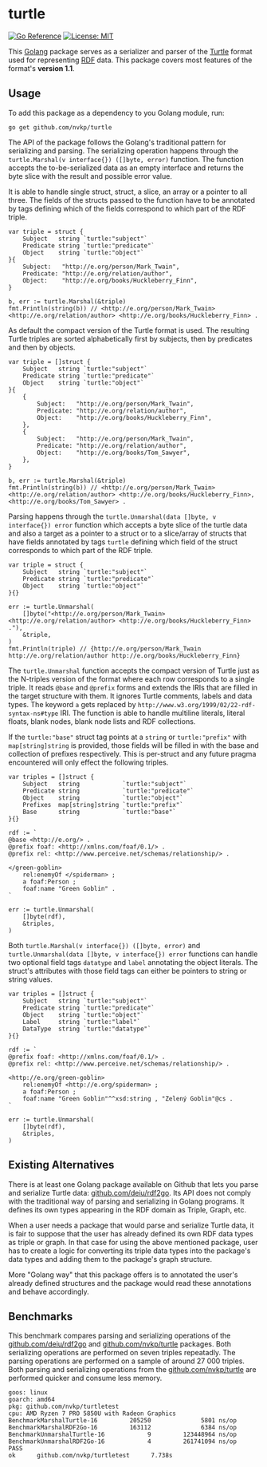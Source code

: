 # turtle

[![Go Reference](https://pkg.go.dev/badge/github.com/nvkp/turtle.svg)](https://pkg.go.dev/github.com/nvkp/turtle)
[![License: MIT](https://img.shields.io/badge/License-MIT-blue.svg)](LICENSE)

This [Golang](https://go.dev/) package serves as a serializer and parser of the [Turtle](https://www.w3.org/TR/turtle/) format used for representing [RDF](https://www.w3.org/RDF/) data. This package covers most features of the format's **version 1.1**.

## Usage

To add this package as a dependency to you Golang module, run:

```shell
go get github.com/nvkp/turtle
```

The API of the package follows the Golang's traditional pattern for serializing and parsing. The serializing operation happens through the `turtle.Marshal(v interface{}) ([]byte, error)` function. The function accepts the to-be-serialized data as an empty interface and returns the byte slice with the result and possible error value.

It is able to handle single struct, struct, a slice, an array or a pointer to all three. The fields of the structs passed to the function have to be annotated by tags defining which of the fields correspond to which part of the RDF triple.

```golang
var triple = struct {
	Subject   string `turtle:"subject"`
	Predicate string `turtle:"predicate"`
	Object    string `turtle:"object"`
}{
	Subject:   "http://e.org/person/Mark_Twain",
	Predicate: "http://e.org/relation/author",
	Object:    "http://e.org/books/Huckleberry_Finn",
}

b, err := turtle.Marshal(&triple)
fmt.Println(string(b)) // <http://e.org/person/Mark_Twain> <http://e.org/relation/author> <http://e.org/books/Huckleberry_Finn> .
```

As default the compact version of the Turtle format is used. The resulting Turtle triples are sorted alphabetically first by subjects, then by predicates and then by objects.

```golang
var triple = []struct {
	Subject   string `turtle:"subject"`
	Predicate string `turtle:"predicate"`
	Object    string `turtle:"object"`
}{
	{
		Subject:   "http://e.org/person/Mark_Twain",
		Predicate: "http://e.org/relation/author",
		Object:    "http://e.org/books/Huckleberry_Finn",
	},
	{
		Subject:   "http://e.org/person/Mark_Twain",
		Predicate: "http://e.org/relation/author",
		Object:    "http://e.org/books/Tom_Sawyer",
	},
}

b, err := turtle.Marshal(&triple)
fmt.Println(string(b)) // <http://e.org/person/Mark_Twain> <http://e.org/relation/author> <http://e.org/books/Huckleberry_Finn>, <http://e.org/books/Tom_Sawyer> .
```

Parsing happens through the `turtle.Unmarshal(data []byte, v interface{}) error` function which accepts a byte slice of the turtle data and also a target as a pointer to a struct or to a slice/array of structs that have fields annotated by tags `turtle` defining which field of the struct corresponds to which part of the RDF triple.

```golang
var triple = struct {
	Subject   string `turtle:"subject"`
	Predicate string `turtle:"predicate"`
	Object    string `turtle:"object"`
}{}

err := turtle.Unmarshal(
	[]byte("<http://e.org/person/Mark_Twain> <http://e.org/relation/author> <http://e.org/books/Huckleberry_Finn> ."),
	&triple,
)
fmt.Println(triple) // {http://e.org/person/Mark_Twain http://e.org/relation/author http://e.org/books/Huckleberry_Finn}
```

The `turtle.Unmarshal` function accepts the compact version of Turtle just as the N-triples version of the format where each row corresponds to a single triple. It reads `@base` and `@prefix` forms and extends the IRIs that are filled in the target structure with them. It ignores Turtle comments, labels and data types. The keyword `a` gets replaced by `http://www.w3.org/1999/02/22-rdf-syntax-ns#type` IRI. The function is able to handle multiline literals, literal floats, blank nodes, blank node lists and RDF collections.

If the `turtle:"base"` struct tag points at a `string` or `turtle:"prefix"` with `map[string]string` is provided, those fields will be filled in with the base and collection of prefixes respectively. This is per-struct and any future pragma encountered will only effect the following triples.

```golang
var triples = []struct {
	Subject   string            `turtle:"subject"`
	Predicate string            `turtle:"predicate"`
	Object    string            `turtle:"object"`
    Prefixes  map[string]string `turtle:"prefix"`
    Base	  string            `turtle:"base"`
}{}

rdf := `
@base <http://e.org/> .
@prefix foaf: <http://xmlns.com/foaf/0.1/> .
@prefix rel: <http://www.perceive.net/schemas/relationship/> .

</green-goblin>
	rel:enemyOf </spiderman> ;
	a foaf:Person ;
	foaf:name "Green Goblin" .
`

err := turtle.Unmarshal(
	[]byte(rdf),
	&triples,
)
```

Both `turtle.Marshal(v interface{}) ([]byte, error)` and `turtle.Unmarshal(data []byte, v interface{}) error` functions can handle two optional field tags `datatype` and `label` annotating the object literals. The struct's attributes with those field tags can either be pointers to string or string values.

```golang
var triples = []struct {
	Subject   string `turtle:"subject"`
	Predicate string `turtle:"predicate"`
	Object    string `turtle:"object"`
	Label     string `turtle:"label"`
	DataType  string `turtle:"datatype"`
}{}

rdf := `
@prefix foaf: <http://xmlns.com/foaf/0.1/> .
@prefix rel: <http://www.perceive.net/schemas/relationship/> .

<http://e.org/green-goblin>
	rel:enemyOf <http://e.org/spiderman> ;
	a foaf:Person ;
	foaf:name "Green Goblin"^^xsd:string , "Zelený Goblin"@cs .
`

err := turtle.Unmarshal(
	[]byte(rdf),
	&triples,
)
```

## Existing Alternatives

There is at least one Golang package available on Github that lets you parse and serialize Turtle data: [github.com/deiu/rdf2go](https://github.com/deiu/rdf2go). Its API does not comply with the traditional way of parsing and serializing in Golang programs. It defines its own types appearing in the RDF domain as Triple, Graph, etc.

When a user needs a package that would parse and serialize Turtle data, it is fair to suppose that the user has already defined its own RDF data types as triple or graph. In that case for using the above mentioned package, user has to create a logic for converting its triple data types into the package's data types and adding them to the package's graph structure.

More "Golang way" that this package offers is to annotated the user's already defined structures and the package would read these annotations and behave accordingly.

## Benchmarks

This benchmark compares parsing and serializing operations of the [github.com/deiu/rdf2go](https://github.com/deiu/rdf2go) and [github.com/nvkp/turtle](https://github.com/nvkp/turtle) packages. Both serializing operations are performed on seven triples repeatadly. The parsing operations are performed on a sample of around 27 000 triples. Both parsing and serializing operations from the [github.com/nvkp/turtle](https://github.com/nvkp/turtle) are performed quicker and consume less memory.

```
goos: linux
goarch: amd64
pkg: github.com/nvkp/turtletest
cpu: AMD Ryzen 7 PRO 5850U with Radeon Graphics
BenchmarkMarshalTurtle-16         205250              5801 ns/op
BenchmarkMarshalRDF2Go-16         163112              6384 ns/op
BenchmarkUnmarshalTurtle-16            9         123448964 ns/op
BenchmarkUnmarshalRDF2Go-16            4         261741094 ns/op
PASS
ok      github.com/nvkp/turtletest      7.738s
```

